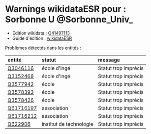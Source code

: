 Warnings wikidataESR pour : Sorbonne U @Sorbonne_Univ_
================

- Edition wikidata : [Q41497113](https://www.wikidata.org/wiki/Q41497113)
- Guide d'édition : [wikidataESR](https://github.com/cpesr/wikidataESR/)



Problèmes détectés dans les entités :

|entité                                               |statut                  |message              |
|:----------------------------------------------------|:-----------------------|:--------------------|
|[Q3046116](https://www.wikidata.org/wiki/Q3046116)   |école d'ingé            |Statut trop imprécis |
|[Q3152468](https://www.wikidata.org/wiki/Q3152468)   |école d'ingé            |Statut trop imprécis |
|[Q3577942](https://www.wikidata.org/wiki/Q3577942)   |école                   |Statut trop imprécis |
|[Q3578393](https://www.wikidata.org/wiki/Q3578393)   |école                   |Statut trop imprécis |
|[Q3578426](https://www.wikidata.org/wiki/Q3578426)   |école                   |Statut trop imprécis |
|[Q61716197](https://www.wikidata.org/wiki/Q61716197) |association             |Statut trop imprécis |
|[Q61716212](https://www.wikidata.org/wiki/Q61716212) |association             |Statut trop imprécis |
|[Q622906](https://www.wikidata.org/wiki/Q622906)     |institut de technologie |Statut trop imprécis |
